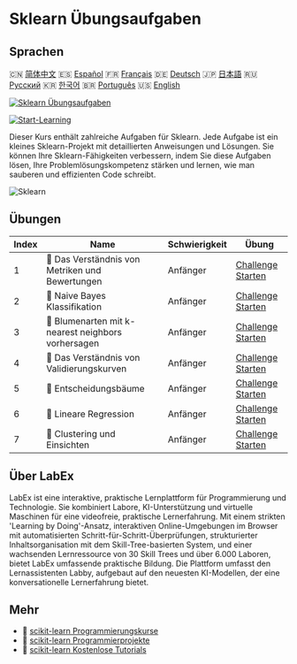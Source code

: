 # Sklearn Übungsaufgaben

## Sprachen

🇨🇳 [简体中文](README_zh.md) 🇪🇸 [Español](README_es.md) 🇫🇷 [Français](README_fr.md) 🇩🇪 [Deutsch](README_de.md) 🇯🇵 [日本語](README_ja.md) 🇷🇺 [Русский](README_ru.md) 🇰🇷 [한국어](README_ko.md) 🇧🇷 [Português](README_pt.md) 🇺🇸 [English](README.md) 

[![Sklearn Übungsaufgaben](https://cover-creator.labex.io/sklearn-practice-challenges.png?lang=de)](https://labex.io/de/courses/sklearn-practice-challenges)

[![Start-Learning](https://img.shields.io/badge/Start-Learning-whitesmoke?style=for-the-badge)](https://labex.io/de/courses/sklearn-practice-challenges)

Dieser Kurs enthält zahlreiche Aufgaben für Sklearn. Jede Aufgabe ist ein kleines Sklearn-Projekt mit detaillierten Anweisungen und Lösungen. Sie können Ihre Sklearn-Fähigkeiten verbessern, indem Sie diese Aufgaben lösen, Ihre Problemlösungskompetenz stärken und lernen, wie man sauberen und effizienten Code schreibt.

![Sklearn](https://img.shields.io/badge/Sklearn-whitesmoke?style=for-the-badge&logo=sklearn)


## Übungen

|   Index | Name                                                | Schwierigkeit   | Übung                                                                                                                                  |
|---------|-----------------------------------------------------|-----------------|----------------------------------------------------------------------------------------------------------------------------------------|
|       1 | 🎯  Das Verständnis von Metriken und Bewertungen    | Anfänger        | <a target='_blank' href='https://labex.io/de/labs/python-understanding-metrics-and-scoring-185172'>Challenge Starten</a>               |
|       2 | 🎯  Naive Bayes Klassifikation                      | Anfänger        | <a target='_blank' href='https://labex.io/de/labs/python-naive-bayes-classification-250427'>Challenge Starten</a>                      |
|       3 | 🎯  Blumenarten mit k-nearest neighbors vorhersagen | Anfänger        | <a target='_blank' href='https://labex.io/de/labs/sklearn-predicting-flower-types-with-nearest-neighbors-256147'>Challenge Starten</a> |
|       4 | 🎯  Das Verständnis von Validierungskurven          | Anfänger        | <a target='_blank' href='https://labex.io/de/labs/python-understanding-validation-curves-106940'>Challenge Starten</a>                 |
|       5 | 🎯  Entscheidungsbäume                              | Anfänger        | <a target='_blank' href='https://labex.io/de/labs/python-decision-trees-92597'>Challenge Starten</a>                                   |
|       6 | 🎯  Lineare Regression                              | Anfänger        | <a target='_blank' href='https://labex.io/de/labs/python-linear-regression-185171'>Challenge Starten</a>                               |
|       7 | 🎯  Clustering und Einsichten                       | Anfänger        | <a target='_blank' href='https://labex.io/de/labs/python-clustering-and-insights-198286'>Challenge Starten</a>                         |

## Über LabEx

LabEx ist eine interaktive, praktische Lernplattform für Programmierung und Technologie. Sie kombiniert Labore, KI-Unterstützung und virtuelle Maschinen für eine videofreie, praktische Lernerfahrung. Mit einem strikten 'Learning by Doing'-Ansatz, interaktiven Online-Umgebungen im Browser mit automatisierten Schritt-für-Schritt-Überprüfungen, strukturierter Inhaltsorganisation mit dem Skill-Tree-basierten System, und einer wachsenden Lernressource von 30 Skill Trees und über 6.000 Laboren, bietet LabEx umfassende praktische Bildung. Die Plattform umfasst den Lernassistenten Labby, aufgebaut auf den neuesten KI-Modellen, der eine konversationelle Lernerfahrung bietet.

## Mehr

- 🔗 [scikit-learn Programmierungskurse](https://github.com/labex-labs/awesome-programming-courses)
- 🔗 [scikit-learn Programmierprojekte](https://github.com/labex-labs/awesome-programming-projects)
- 🔗 [scikit-learn Kostenlose Tutorials](https://github.com/labex-labs/sklearn-free-tutorials)

